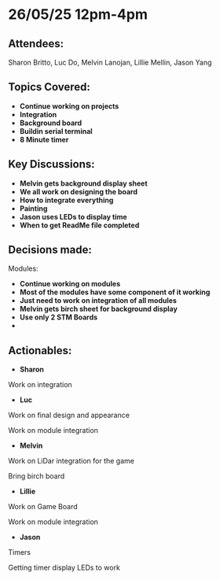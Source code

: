 # 26/05/25 12pm-4pm

## Attendees: 
Sharon Britto, Luc Do, Melvin Lanojan, Lillie Mellin, Jason Yang

## Topics Covered: 
- **Continue working on projects**
- **Integration**
- **Background board**
- **Buildin serial terminal**
- **8 Minute timer**

## Key Discussions: 
- **Melvin gets background display sheet**
- **We all work on designing the board**
- **How to integrate everything**
- **Painting**
- **Jason  uses LEDs to display time**
- **When to get ReadMe file completed**
  

## Decisions made:
  
  Modules:
- **Continue working on modules**
- **Most of the modules have some component of it working**
- **Just need to work on integration of all modules**
- **Melvin gets birch sheet for background display**
- **Use only 2 STM Boards**
- 

## Actionables:
- **Sharon**

Work on integration
- **Luc**

Work on final design and appearance

Work on module integration

- **Melvin**

Work on LiDar integration for the game

Bring birch board
- **Lillie**

Work on Game Board

Work on module integration

- **Jason**

Timers 

Getting timer display LEDs to work

